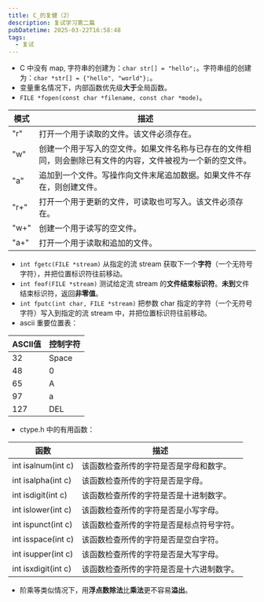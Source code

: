 ```yaml
---
title: C_的复健（2）
description: 复试学习第二篇
pubDatetime: 2025-03-22T16:58:48
tags:
  - 复试
---
```


- C 中没有 map, 字符串的创建为：`char str[] = "hello";`。字符串组的创建为：`char *str[] = {"hello", "world"};`。
- 变量重名情况下，内部函数优先级**大于**全局函数。
- `FILE *fopen(const char *filename, const char *mode)`。

| 模式   | 描述                                                     |
|------|--------------------------------------------------------|
| "r"  | 打开一个用于读取的文件。该文件必须存在。                                   |
| "w"  | 创建一个用于写入的空文件。如果文件名称与已存在的文件相同，则会删除已有文件的内容，文件被视为一个新的空文件。 |
| "a"  | 追加到一个文件。写操作向文件末尾追加数据。如果文件不存在，则创建文件。                    |
| "r+" | 打开一个用于更新的文件，可读取也可写入。该文件必须存在。                           |
| "w+" | 创建一个用于读写的空文件。                                          |
| "a+" | 打开一个用于读取和追加的文件。                                        |

- `int fgetc(FILE *stream)` 从指定的流 stream 获取下一个**字符**（一个无符号字符），并把位置标识符往前移动。
- `int feof(FILE *stream)` 测试给定流 stream 的**文件结束标识符**。**未到**文件结束标识符，返回**非零值**。
- `int fputc(int char, FILE *stream)` 把参数 char 指定的字符（一个无符号字符）写入到指定的流 stream 中，并把位置标识符往前移动。
- ascii 重要位置表：

| ASCII值 | 控制字符  |
|--------|-------|
| 32     | Space |
| 48     | 0     |
| 65     | A     |
| 97     | a     |
| 127    | DEL   |

- ctype.h 中的有用函数：

| 函数                  | 描述                       |
|---------------------|--------------------------|
| int isalnum(int c)  | 该函数检查所传的字符是否是字母和数字。      |
| 	int isalpha(int c) | 该函数检查所传的字符是否是字母。         |
| int isdigit(int c)  | 该函数检查所传的字符是否是十进制数字。      |
| int islower(int c)  | 该函数检查所传的字符是否是小写字母。       |
| 	int ispunct(int c) | 该函数检查所传的字符是否是标点符号字符。     |
| int isspace(int c)  | 该函数检查所传的字符是否是空白字符。       |
| int isupper(int c)  | 该函数检查所传的字符是否是大写字母。<br>   |
| int isxdigit(int c) | 该函数检查所传的字符是否是十六进制数字。<br> |

- 阶乘等类似情况下，用**浮点数除法**比**乘法**更不容易**溢出**。